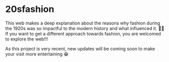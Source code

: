 ﻿# 20sfashion
 This web makes a deep explanation about the reasons why fashion during the 1920s was so impactful to the modern history and what influenced it. 🎩👜 If you want to get a different approach towards fashion, you are welcomed to explore the web!!! 

 As this project is very recent, new updates will be coming soon to make your visit more entertaining 😁
